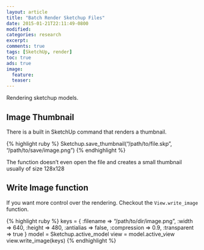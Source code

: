 ```yaml
---
layout: article
title: "Batch Render Sketchup Files"
date: 2015-01-21T22:11:49-0800
modified:
categories: research
excerpt:
comments: true
tags: [SketchUp, render]
toc: true
ads: true
image:
  feature:
  teaser:
---
```



Rendering sketchup models.

## Image Thumbnail

There is a built in SketchUp command that renders a thumbnail.

{% highlight ruby %}
Sketchup.save_thumbnail(“/path/to/file.skp”, “/path/to/save/image.png”)
{% endhighlight %}

The function doesn’t even open the file and creates a small thumbnail usually of size 128x128

## Write Image function

If you want more control over the rendering. Checkout the `View.write_image` function.

{% highlight ruby %}
keys = {
    :filename => “/path/to/dir/image.png”,
    :width => 640,
    :height => 480,
    :antialias => false,
    :compression => 0.9,
    :transparent => true
}
model = Sketchup.active_model
view = model.active_view
view.write_image(keys)
{% endhighlight %}

[^1]: <http://www.sketchup.com/intl/en/developer/docs/ourdoc/view>
